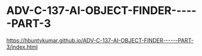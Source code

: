 # ADV-C-137-AI-OBJECT-FINDER------PART-3
https://hbuntykumar.github.io/ADV-C-137-AI-OBJECT-FINDER------PART-3/index.html

